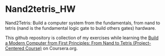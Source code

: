 # Nand2tetris_HW
Nand2Tetris: Build a computer system from the fundamentals, from nand to tetris (nand is the fundamental logic gate to build others gates) hardware.<br/>

This github repository is collection of my  exercises  while learning the [Build a Modern Computer from First Principles: From Nand to Tetris (Project-Centered Course)](https://www.coursera.org/learn/build-a-computer) on Coursera.org.
